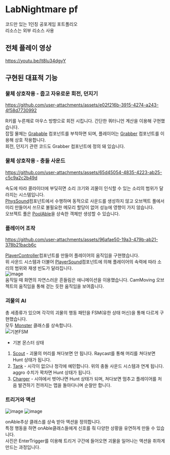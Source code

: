 # LabNightmare pf
 코드만 있는 1인칭 공포게임 포트폴리오</br>
리소스는 외부 리소스 사용

## 전체 플레이 영상
https://youtu.be/It8lu34dgyY

## 구현된 대표적 기능
### 물체 상호작용 - 줍고 자유로운 회전, 던지기

https://github.com/user-attachments/assets/e02f216b-3915-4274-a243-4f58d7730992

R키를 누른채로 마우스 방향으로 회전 시킵니다. 간단한 쿼터니언 계산을 이용해 구현했습니다. </br>
잡힐 물체는 [Grabable](https://github.com/Shell4026/LabNightmare-pf/blob/main/Scripts/Entity/Grabable.cs) 컴포넌트를 부착하면 되며, 플레이어는 [Grabber](https://github.com/Shell4026/LabNightmare-pf/blob/main/Scripts/Player/Grabber.cs#L124) 컴포넌트를 이용해 상호 작용합니다.</br>
회전, 던지기 관련 코드도 Grabber 컴포넌트에 정의 돼 있습니다.

### 물체 상호작용 - 충돌 사운드

https://github.com/user-attachments/assets/65d45054-4835-4223-ab25-c5c9a2c2b49d

속도에 따라 콜라이더에 부딪히면 소리 크기와 괴물이 인식할 수 있는 소리의 범위가 달라지는 시스템입니다.</br>
[PhysSound](https://github.com/Shell4026/LabNightmare-pf/blob/main/Scripts/Entity/PhysSound.cs)컴포넌트에서 수행하며 동적으로 사운드를 생성하지 않고 오브젝트 풀에서 미리 만들어서 쓰므로 불필요한 메모리 할당이 없어 성능에 영향이 가지 않습니다. </br>
오브젝트 풀은 [PoolAble](https://github.com/Shell4026/LabNightmare-pf/blob/main/Scripts/Entity/PoolAble.cs)을 상속한 객체만 생성할 수 있습니다.

### 플레이어 조작

https://github.com/user-attachments/assets/96afae50-19a3-479b-ab21-378b21bacb6c

[PlayerController](https://github.com/Shell4026/LabNightmare-pf/blob/main/Scripts/Player/PlayerController.cs#L109)컴포넌트를 만들어 플레이어의 움직임을 구현했습니다. </br>
위 사운드 시스템과 더불어 [PlayerSound](https://github.com/Shell4026/LabNightmare-pf/blob/main/Scripts/Player/PlayerSound.cs)컴포넌트에 의해 플레이어의 속력에 따라 소리의 범위와 재생 빈도가 달라집니다. </br>
![image](https://github.com/user-attachments/assets/547932bd-c527-4bcc-aa47-789ca4492582)</br>
움직일 때 화면의 자연스러운 흔들림은 애니메이션을 이용했습니다. CamMoving 오브젝트의 움직임을 통해 걷는 듯한 움직임을 보여줍니다.

### 괴물의 AI

총 세종류가 있으며 각각의 괴물의 행동 패턴을 FSM(유한 상태 머신)을 통해 다르게 구현했습니다.</br>
모두 [Monster](https://github.com/Shell4026/LabNightmare-pf/blob/main/Scripts/Entity/Monster/Monster.cs) 클래스를 상속합니다.</br>
![기본FSM](https://github.com/user-attachments/assets/a924ab5f-5de9-405c-8ab7-788376062d3f)</br>
- 기본 몬스터 상태
1. [Scout](https://github.com/Shell4026/LabNightmare-pf/blob/main/Scripts/Entity/Monster/Scout.cs) - 괴물의 머리를 쳐다보면 안 됩니다. Raycast를 통해 머리를 쳐다보면 Hunt 상태가 됩니다.
2. [Tank](https://github.com/Shell4026/LabNightmare-pf/blob/main/Scripts/Entity/Monster/Tank.cs) - 시각이 없으나 청각에 예민합니다. 위의 충돌 사운드 시스템과 연계 됩니다. aggro 수치가 꽉차면 Hunt 상태가 됩니다.
3. [Charger](https://github.com/Shell4026/LabNightmare-pf/blob/main/Scripts/Entity/Monster/Charger.cs) - 시야에서 벗어나면 Hunt 상태가 되며, 쳐다보면 멈추고 플레이어를 처음 발견하기 전까지는 맵을 돌아다니며 순찰만 합니다.

### 트리거와 액션

![image](https://github.com/user-attachments/assets/21592afc-0cb0-42e4-b123-bf5b2c59c42d)
![image](https://github.com/user-attachments/assets/07969cd3-1b8e-4804-a4c5-e961dc87e862)

onAble추상 클래스를 상속 받아 액션을 정의합니다.</br>
특정 행동을 하면 onAble클래스들에게 신호를 줘 다양한 상황을 유연하게 만들 수 있습니다.</br>
사진은 EnterTrigger를 이용해 트리거 구간에 들어오면 괴물을 일어나는 액션을 취하게 만드는 과정입니다.

